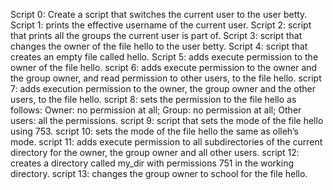Script 0: Create a script that switches the current user to the user betty.
Script 1: prints the effective username of the current user.
Script 2: script that prints all the groups the current user is part of.
Script 3: script that changes the owner of the file hello to the user betty.
Script 4:  script that creates an empty file called hello.
Script 5: adds execute permission to the owner of the file hello.
script 6: adds execute permission to the owner and the group owner, and read permission to other users, to the file hello.
script 7: adds execution permission to the owner, the group owner and the other users, to the file hello.
script 8:  sets the permission to the file hello as follows: Owner: no permission at all; Group: no permission at all; Other users: all the permissions.
script 9: script that sets the mode of the file hello using 753.
script 10: sets the mode of the file hello the same as olleh’s mode.
script 11: adds execute permission to all subdirectories of the current directory for the owner, the group owner and all other users.
script 12: creates a directory called my_dir with permissions 751 in the working directory.
script 13: changes the group owner to school for the file hello.
